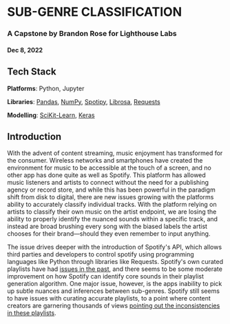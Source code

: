 # SUB-GENRE CLASSIFICATION
### A Capstone by Brandon Rose for Lighthouse Labs
#### Dec 8, 2022

## Tech Stack
**Platforms**: Python, Jupyter

**Libraries**: [Pandas](https://pandas.pydata.org/docs/), [NumPy](https://numpy.org/doc/stable/), [Spotipy](https://spotipy.readthedocs.io/en/2.21.0/), [Librosa](https://librosa.org/doc/latest/index.html), [Requests](https://requests.readthedocs.io/en/latest/)

**Modelling**: [SciKit-Learn](https://scikit-learn.org/stable/modules/classes.html), [Keras](https://keras.io/api/)

## Introduction

With the advent of content streaming, music enjoyment has transformed for the consumer. Wireless networks and smartphones have created the environment for music to be accessible at the touch of a screen, and no other app has done quite as well as Spotify. This platform has allowed music listeners and artists to connect without the need for a publishing agency or record store, and while this has been powerful in the paradigm shift from disk to digital, there are new issues growing with the platforms ability to accurately classify individual tracks. With the platform relying on artists to classify their own music on the artist endpoint, we are losing the ability to properly identify the nuanced sounds within a specific track, and instead are broad brushing every song with the biased labels the artist chooses for their brand—should they even remember to input anything.

The issue drives deeper with the introduction of Spotify's API, which allows third parties and developers to control spotify using programming languages like Python through libraries like Requests. Spotify's own curated playlists have had [issues in the past](https://www.reddit.com/r/spotify/comments/41lkoe/who_else_thinks_spotifys_curated_playlists_are/), and there seems to be some moderate improvement on how Spotify can identify core sounds in their playlist generation algorithm. One major issue, however, is the apps inability to pick up subtle nuances and inferences between sub-genres. Spotify still seems to have issues with curating accurate playlists, to a point where content creators are garnering thousands of views [pointing out the inconsistencies in these playlists](https://www.youtube.com/watch?v=w5US_28-jrE). 
